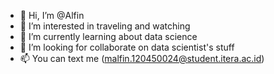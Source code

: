- 👋 Hi, I’m @Alfin
- 👀 I’m interested in traveling and watching
- 🌱 I’m currently learning about data science
- 💞️ I’m looking for collaborate on data scientist's stuff
- 📫 You can text me (malfin.120450024@student.itera.ac.id)

<!---
Alfindjoe/Alfindjoe is a ✨ special ✨ repository because its `README.md` (this file) appears on your GitHub profile.
You can click the Preview link to take a look at your changes.
--->
